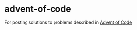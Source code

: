 # advent-of-code

For posting solutions to problems described in [Advent of Code](https://adventofcode.com/)